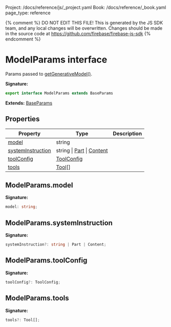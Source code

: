 Project: /docs/reference/js/_project.yaml
Book: /docs/reference/_book.yaml
page_type: reference

{% comment %}
DO NOT EDIT THIS FILE!
This is generated by the JS SDK team, and any local changes will be
overwritten. Changes should be made in the source code at
https://github.com/firebase/firebase-js-sdk
{% endcomment %}

# ModelParams interface
Params passed to [getGenerativeModel()](./vertexai.md#getgenerativemodel_8dbc150)<!-- -->.

<b>Signature:</b>

```typescript
export interface ModelParams extends BaseParams 
```
<b>Extends:</b> [BaseParams](./vertexai.baseparams.md#baseparams_interface)

## Properties

|  Property | Type | Description |
|  --- | --- | --- |
|  [model](./vertexai.modelparams.md#modelparamsmodel) | string |  |
|  [systemInstruction](./vertexai.modelparams.md#modelparamssysteminstruction) | string \| [Part](./vertexai.md#part) \| [Content](./vertexai.content.md#content_interface) |  |
|  [toolConfig](./vertexai.modelparams.md#modelparamstoolconfig) | [ToolConfig](./vertexai.toolconfig.md#toolconfig_interface) |  |
|  [tools](./vertexai.modelparams.md#modelparamstools) | [Tool](./vertexai.md#tool)<!-- -->\[\] |  |

## ModelParams.model

<b>Signature:</b>

```typescript
model: string;
```

## ModelParams.systemInstruction

<b>Signature:</b>

```typescript
systemInstruction?: string | Part | Content;
```

## ModelParams.toolConfig

<b>Signature:</b>

```typescript
toolConfig?: ToolConfig;
```

## ModelParams.tools

<b>Signature:</b>

```typescript
tools?: Tool[];
```
